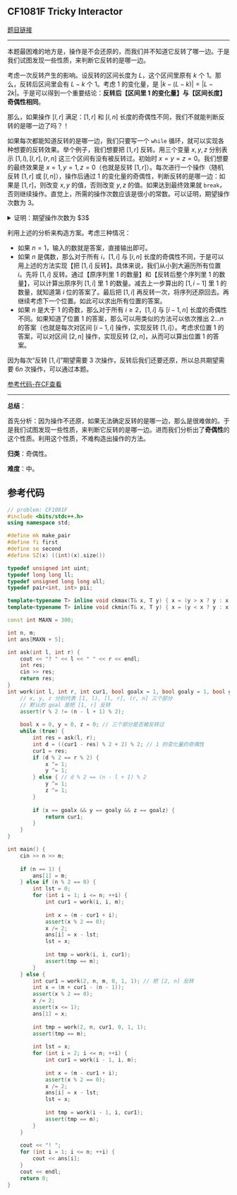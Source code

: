 ## CF1081F Tricky Interactor

[题目链接](https://codeforces.com/problemset/problem/1081/F)

---

本题最困难的地方是，操作是不会还原的，而我们并不知道它反转了哪一边。于是我们试图发现一些性质，来判断它反转的是哪一边。

考虑一次反转产生的影响。设反转的区间长度为 $L$，这个区间里原有 $k$ 个 $1$。那么，反转后区间里会有 $L - k$ 个 $1$。考虑 $1$ 的变化量，是 $|k - (L - k)| = |L - 2k|$。于是可以得到一个重要结论：**反转后【区间里 $1$ 的变化量】与【区间长度】奇偶性相同**。

那么，如果操作 $[l, r]$ 满足：$[1, r]$ 和 $[l, n]$ 长度的奇偶性不同，我们不就能判断反转的是哪一边了吗？！

如果每次都能知道反转的是哪一边，我们只要写一个 $\texttt{while}$ 循环，就可以实现各种想要的反转效果。举个例子，我们想要把 $[1, r]$ 反转。用三个变量 $x, y, z$ 分别表示 $[1, l), [l, r], (r, n]$ 这三个区间有没有被反转过。初始时 $x = y = z = 0$。我们想要的最终效果是 $x = 1, y = 1, z = 0$（也就是反转 $[1, r]$）。每次进行一个操作（随机反转 $[1, r]$ 或 $[l, n]$），操作后通过 $1$ 的变化量的奇偶性，判断反转的是哪一边：如果是 $[1, r]$，则改变 $x, y$ 的值，否则改变 $y, z$ 的值。如果达到最终效果就 $\texttt{break}$，否则继续操作。直觉上，所需的操作次数应该是很小的常数。可以证明，期望操作次数为 $3$。

<details>
<summary> 证明：期望操作次数为 $3$
</summary>

> 设 $E(x, y, z)$ 表示从状态 $(x, y, z)$ 达到最终状态 $(1, 1, 0)$ 的期望操作次数。则有转移式：
>
> - $E(1, 1, 0) = 0$。
> - $E(x, y, z) = \frac{1}{2}(E(x\operatorname{xor}1, y\operatorname{xor}1, z) + E(x, y\operatorname{xor}1, z\operatorname{xor}1)) + 1$。
>
> 自己写一个高斯消元，不难解得：$E(0, 0, 0) = 3$。

</details>

利用上述的分析来构造方案。考虑三种情况：

- 如果 $n = 1$，输入的数就是答案，直接输出即可。
- 如果 $n$ 是偶数，那么对于所有 $i$，$[1, i]$ 与 $[i, n]$ 长度的奇偶性不同，于是可以用上述的方法实现【把 $[1, i]$ 反转】。具体来说，我们从小到大遍历所有位置 $i$。先将 $[1, i]$ 反转。通过【原序列里 $1$ 的数量】和【反转后整个序列里 $1$ 的数量】，可以计算出原序列 $[1, i]$ 里 $1$ 的数量。减去上一步算出的 $[1, i - 1]$ 里 $1$ 的数量，就知道第 $i$ 位的答案了。最后把 $[1, i]$ 再反转一次，将序列还原回去。再继续考虑下一个位置。如此可以求出所有位置的答案。
- 如果 $n$ 是大于 $1$ 的奇数，那么对于所有 $i\geq 2$，$[1, i]$ 与 $[i - 1, n]$ 长度的奇偶性不同。如果知道了位置 $1$ 的答案，那么可以用类似的方法可以依次推出 $2\dots n$ 的答案（也就是每次对区间 $[i - 1, i]$ 操作，实现反转 $[1, i]$）。考虑求位置 $1$ 的答案，可以对区间 $[2, n]$ 操作，实现反转 $[2, n]$，从而可以算出位置 $1$ 的答案。

因为每次“反转 $[1, i]$”期望需要 $3$ 次操作，反转后我们还要还原，所以总共期望需要 $6n$ 次操作，可以通过本题。

[参考代码-在CF查看](https://codeforces.com/problemset/submission/1081/110023521)

---

**总结**：

首先分析：因为操作不还原，如果无法确定反转的是哪一边，那么是很难做的。于是我们试图发现一些性质，来判断它反转的是哪一边。进而我们分析出了**奇偶性**的这个性质。利用这个性质，不难构造出操作的方法。

**归类**：奇偶性。

**难度**：中。





















## 参考代码

```cpp
// problem: CF1081F
#include <bits/stdc++.h>
using namespace std;

#define mk make_pair
#define fi first
#define se second
#define SZ(x) ((int)(x).size())

typedef unsigned int uint;
typedef long long ll;
typedef unsigned long long ull;
typedef pair<int, int> pii;

template<typename T> inline void ckmax(T& x, T y) { x = (y > x ? y : x); }
template<typename T> inline void ckmin(T& x, T y) { x = (y < x ? y : x); }

const int MAXN = 300;

int n, m;
int ans[MAXN + 5];

int ask(int l, int r) {
	cout << "? " << l << " " << r << endl;
	int res;
	cin >> res;
	return res;
}
int work(int l, int r, int cur1, bool goalx = 1, bool goaly = 1, bool goalz = 0) {
	// x, y, z 分别代表 [1, l), [l, r], (r, n] 三个部分
	// 默认的 goal 是把 [1, r] 反转
	assert(r % 2 != (n - l + 1) % 2);
	
	bool x = 0, y = 0, z = 0; // 三个部分是否被反转过
	while (true) {
		int res = ask(l, r);
		int d = ((cur1 - res) % 2 + 2) % 2; // 1 的变化量的奇偶性
		cur1 = res;
		if (d % 2 == r % 2) {
			x ^= 1;
			y ^= 1;
		} else { // d % 2 == (n - l + 1) % 2
			y ^= 1;
			z ^= 1;
		}
		
		if (x == goalx && y == goaly && z == goalz) {
			return cur1;
		}
	}
}

int main() {
	cin >> n >> m;
	
	if (n == 1) {
		ans[1] = m;
	} else if (n % 2 == 0) {
		int lst = 0;
		for (int i = 1; i <= n; ++i) {
			int cur1 = work(i, i, m);
			
			int x = (m - cur1 + i);
			assert(x % 2 == 0);
			x /= 2;
			ans[i] = x - lst;
			lst = x;
			
			int tmp = work(i, i, cur1);
			assert(tmp == m);
		}
	} else {
		int cur1 = work(2, n, m, 0, 1, 1); // 把 [2, n] 反转
		int x = (m + cur1 - (n - 1));
		assert(x % 2 == 0);
		x /= 2;
		assert(x <= 1);
		ans[1] = x;
		
		int tmp = work(2, n, cur1, 0, 1, 1);
		assert(tmp == m);
		
		int lst = x;
		for (int i = 2; i <= n; ++i) {
			int cur1 = work(i - 1, i, m);
			
			int x = (m - cur1 + i);
			assert(x % 2 == 0);
			x /= 2;
			ans[i] = x - lst;
			lst = x;
			
			int tmp = work(i - 1, i, cur1);
			assert(tmp == m);
		}
	}
	
	cout << "! ";
	for (int i = 1; i <= n; ++i) {
		cout << ans[i];
	}
	cout << endl;
	return 0;
}
```

